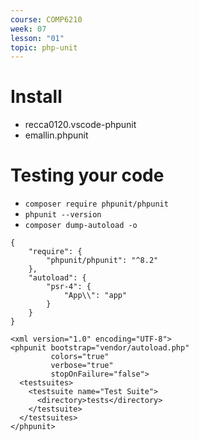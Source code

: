 ```yaml
---
course: COMP6210
week: 07
lesson: "01"
topic: php-unit
---
```


# Install

* recca0120.vscode-phpunit
* emallin.phpunit

# Testing your code

* `composer require phpunit/phpunit`
* `phpunit --version`
* `composer dump-autoload -o`

```
{
    "require": {
        "phpunit/phpunit": "^8.2"
    },
    "autoload": {
        "psr-4": {
            "App\\": "app"
        }
    }
}
```

```
<xml version="1.0" encoding="UTF-8">
<phpunit bootstrap="vendor/autoload.php"
         colors="true"
         verbose="true"
         stopOnFailure="false">
  <testsuites>
    <testsuite name="Test Suite">
      <directory>tests</directory>
    </testsuite>
  </testsuites>
</phpunit>
```